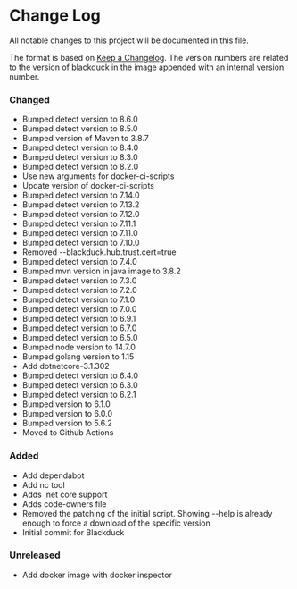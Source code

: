 # Change Log
All notable changes to this project will be documented in this file.

The format is based on [Keep a Changelog](http://keepachangelog.com/).
The version numbers are related to the version of blackduck in the image appended with an internal version number.

### Changed

- Bumped detect version to 8.6.0
- Bumped detect version to 8.5.0
- Bumped version of Maven to 3.8.7
- Bumped detect version to 8.4.0
- Bumped detect version to 8.3.0
- Bumped detect version to 8.2.0
- Use new arguments for docker-ci-scripts
- Update version of docker-ci-scripts
- Bumped detect version to 7.14.0
- Bumped detect version to 7.13.2
- Bumped detect version to 7.12.0
- Bumped detect version to 7.11.1
- Bumped detect version to 7.11.0
- Bumped detect version to 7.10.0
- Removed --blackduck.hub.trust.cert=true
- Bumped detect version to 7.4.0
- Bumped mvn version in java image to 3.8.2
- Bumped detect version to 7.3.0
- Bumped detect version to 7.2.0
- Bumped detect version to 7.1.0
- Bumped detect version to 7.0.0
- Bumped detect version to 6.9.1
- Bumped detect version to 6.7.0
- Bumped detect version to 6.5.0
- Bumped node version to 14.7.0
- Bumped golang version to 1.15
- Add dotnetcore-3.1.302
- Bumped detect version to 6.4.0
- Bumped detect version to 6.3.0
- Bumped detect version to 6.2.1
- Bumped version to 6.1.0
- Bumped version to 6.0.0
- Bumped version to 5.6.2
- Moved to Github Actions

### Added
- Add dependabot
- Add nc tool
- Adds .net core support
- Adds code-owners file
- Removed the patching of the initial script.
  Showing --help is already enough to force a download of the specific version
- Initial commit for Blackduck

### Unreleased
- Add docker image with docker inspector
